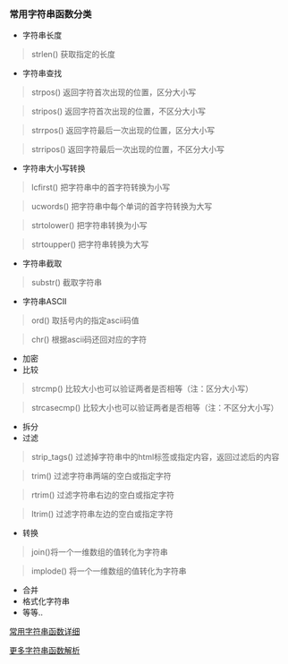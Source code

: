 ### 常用字符串函数分类
* 字符串长度
> strlen() 获取指定的长度

* 字符串查找
> strpos() 返回字符首次出现的位置，区分大小写

> stripos() 返回字符首次出现的位置，不区分大小写

> strrpos() 返回字符最后一次出现的位置，区分大小写

> strripos() 返回字符最后一次出现的位置，不区分大小写

* 字符串大小写转换
> lcfirst() 把字符串中的首字符转换为小写

>ucwords() 把字符串中每个单词的首字符转换为大写

>strtolower() 把字符串转换为小写

>strtoupper() 把字符串转换为大写

* 字符串截取
> substr() 截取字符串

* 字符串ASCII
> ord() 取括号内的指定ascii码值

> chr() 根据ascii码还回对应的字符

* 加密
* 比较
> strcmp() 比较大小也可以验证两者是否相等（注：区分大小写）

> strcasecmp() 比较大小也可以验证两者是否相等（注：不区分大小写）

* 拆分
* 过滤
> strip_tags() 过滤掉字符串中的html标签或指定内容，返回过滤后的内容

> trim() 过滤字符串两端的空白或指定字符

> rtrim() 过滤字符串右边的空白或指定字符

> ltrim() 过滤字符串左边的空白或指定字符

* 转换
> join()将一个一维数组的值转化为字符串

> implode() 将一个一维数组的值转化为字符串

* 合并
* 格式化字符串
* 等等..

[常用字符串函数详细](http://naotu.baidu.com/file/c69eec89993f8c445ac8e655415f8283)

[更多字符串函数解析](http://php.net/manual/zh/ref.strings.php)
